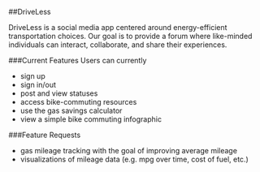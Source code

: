 ##DriveLess

DriveLess is a social media app centered around energy-efficient transportation choices.  Our goal is to provide a forum where like-minded individuals can interact, collaborate, and share their experiences.

###Current Features
Users can currently
- sign up
- sign in/out
- post and view statuses
- access bike-commuting resources
- use the gas savings calculator
- view a simple bike commuting infographic

###Feature Requests
- gas mileage tracking with the goal of improving average mileage
- visualizations of mileage data (e.g. mpg over time, cost of fuel, etc.)
